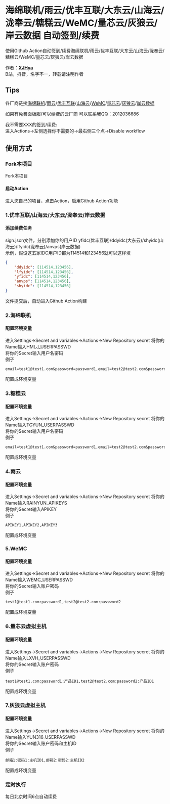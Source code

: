 # 海绵联机/雨云/优丰互联/大东云/山海云/泷奉云/糖糕云/WeMC/量芯云/灰狼云/岸云数据 自动签到/续费

使用Github Action自动签到/续费海绵联机/雨云/优丰互联/大东云/山海云/泷奉云/糖糕云/WeMC/量芯云/灰狼云/岸云数据<br>

作者：**[XJHya](https://github.com/xjh2009)**<br>
B站，抖音，名字不一，转载请注明作者<br>

## Tips

各厂商链接[海绵联机](https://www.yunmc.vip/)/[雨云](https://www.rainyun.com/)/[优丰互联](https://www.disxcloud.com/)/[山海云](https://www.vpsvr.com/)/[WeMC](https://wemc.cc/)/[量芯云](https://idc.prolzy.com/)/[灰狼云](https://www.yun316.net/)/[岸云数据](https://www.anvps.cn/)

如果有免费面板服/可以续费的云厂商 可以联系我QQ：2012036686

我不需要XXX的签到/续费: <br>
进入Actions->左侧选择你不需要的->最右侧三个点->Disable workflow

## 使用方式

### Fork本项目
Fork本项目<br>
#### 启动Action
进入您自己的项目，点击Action，启用Github Action功能<br>

### 1.优丰互联/山海云/大东云/泷奉云/岸云数据


#### 添加续费任务

sign.json文件，分别添加你的用户ID yfidc(优丰互联)/ddyidc(大东云)/shyidc(山海云)/lfyidc(泷奉云)/anvps(岸云数据)<br>
示例，假设这五家IDC用户ID都为114514和123456就可以这样填
<br>
```json
{
    "ddyidc": [114514,123456],    
    "lfyidc": [114514,123456],
    "yfidc": [114514,123456],
    "anvps": [114514,123456],
    "shyidc": [114514,123456]
}
```
文件提交后，自动进入Github Action构建

### 2.海绵联机

#### 配置环境变量
进入Settings->Secret and variables->Actions->New Repository secret
将你的Name输入HMLJ_USERPASSWD<br>
将你的Secret输入用户名密码<br>
例子
```
email=test1@test1.com&password=password1,email=test2@test2.com&password=password2
```
配置成环境变量

### 3.糖糕云

#### 配置环境变量
进入Settings->Secret and variables->Actions->New Repository secret
将你的Name输入TGYUN_USERPASSWD<br>
将你的Secret输入用户名密码<br>
例子
```
email=test1@test1.com&password=password1,email=test2@test2.com&password=password2
```
配置成环境变量

### 4.雨云

#### 配置环境变量
进入Settings->Secret and variables->Actions->New Repository secret
将你的Name输入RAINYUN_APIKEYS<br>
将你的Secret输入APIKEY<br>
例子
```
APIKEY1,APIKEY2,APIKEY3
```
配置成环境变量

### 5.WeMC

#### 配置环境变量
进入Settings->Secret and variables->Actions->New Repository secret
将你的Name输入WEMC_USERPASSWD<br>
将你的Secret输入账户密码<br>
例子
```
test1@test1.com:password1,test2@test2.com:password2
```
配置成环境变量

### 6.量芯云虚拟主机

#### 配置环境变量
进入Settings->Secret and variables->Actions->New Repository secret
将你的Name输入LXVH_USERPASSWD<br>
将你的Secret输入账户密码<br>
例子
```
test1@test1.com:password1:产品ID1,test2@test2.com:password2:产品ID1
```
配置成环境变量

### 7.灰狼云虚拟主机

#### 配置环境变量
进入Settings->Secret and variables->Actions->New Repository secret
将你的Name输入YUN316_USERPASSWD<br>
将你的Secret输入账户密码和主机ID<br>
例子
```
邮箱1:密码1:主机ID1,邮箱2:密码2:主机ID2
```
配置成环境变量



### 定时执行
每日北京时间6点自动续费<br>
